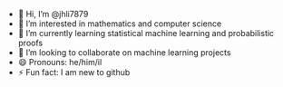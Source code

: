 - 👋 Hi, I’m @jhli7879
- 👀 I’m interested in mathematics and computer science
- 🌱 I’m currently learning statistical machine learning and probabilistic proofs
- 💞️ I’m looking to collaborate on machine learning projects
- 😄 Pronouns: he/him/il
- ⚡ Fun fact: I am new to github

<!---
jhli7879/jhli7879 is a ✨ special ✨ repository because its `README.md` (this file) appears on your GitHub profile.
You can click the Preview link to take a look at your changes.
--->

